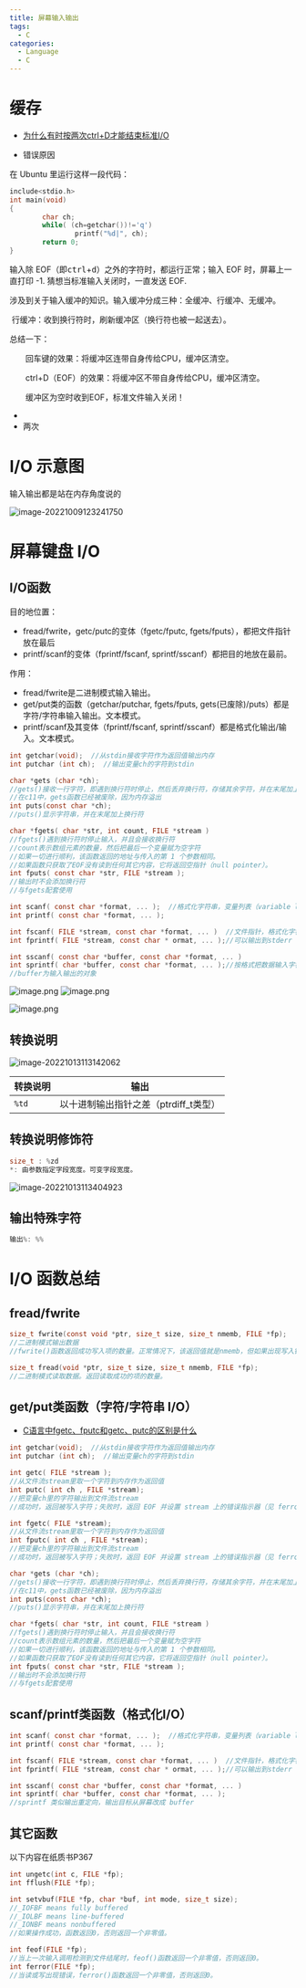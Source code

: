 ```yaml
---
title: 屏幕输入输出
tags:
  - C
categories:
  - Language
  - C
---
```

# 缓存
- [为什么有时按两次ctrl+D才能结束标准I/O](https://blog.csdn.net/weixin_43590796/article/details/107479816#commentBox)

- 错误原因

在 Ubuntu 里运行这样一段代码：

```c
include<stdio.h>
int main(void)
{
        char ch; 
        while( (ch=getchar())!='q')
                printf("%d|", ch);
        return 0;
}
```

输入除 EOF（即<kbd>ctrl</kbd>+<kbd>d</kbd>）之外的字符时，都运行正常；输入 EOF 时，屏幕上一直打印 -1. 猜想当标准输入关闭时，一直发送 EOF.

涉及到关于输入缓冲的知识。输入缓冲分成三种：全缓冲、行缓冲、无缓冲。

​		行缓冲：收到换行符时，刷新缓冲区（换行符也被一起送去）。

总结一下：

　　回车键的效果：将缓冲区连带自身传给CPU，缓冲区清空。

　　ctrl+D（EOF）的效果：将缓冲区不带自身传给CPU，缓冲区清空。

　　缓冲区为空时收到EOF，标准文件输入关闭！

- 
- 两次

# I/O 示意图

输入输出都是站在内存角度说的

![image-20221009123241750](https://illyber-images.oss-cn-chengdu.aliyuncs.com/202301281527063.png)



# 屏幕键盘 I/O
## I/O函数

目的地位置：
- fread/fwrite，getc/putc的变体（fgetc/fputc, fgets/fputs），都把文件指针放在最后
- printf/scanf的变体（fprintf/fscanf, sprintf/sscanf）都把目的地放在最前。

作用：
- fread/fwrite是二进制模式输入输出。
- get/put类的函数（getchar/putchar, fgets/fputs, gets(已废除)/puts）都是字符/字符串输入输出。文本模式。
- printf/scanf及其变体（fprintf/fscanf, sprintf/sscanf）都是格式化输出/输入。文本模式。
```c
int getchar(void);  //从stdin接收字符作为返回值输出内存
int putchar (int ch);  //输出变量ch的字符到stdin

char *gets (char *ch);
//gets()接收一行字符，即遇到换行符时停止，然后丢弃换行符，存储其余字符，并在末尾加上空字符
//在c11中，gets函数已经被废除，因为内存溢出
int puts(const char *ch);
//puts()显示字符串，并在末尾加上换行符

char *fgets( char *str, int count, FILE *stream )
//fgets()遇到换行符时停止输入，并且会接收换行符
//count表示数组元素的数量，然后把最后一个变量赋为空字符
//如果一切进行顺利，该函数返回的地址与传入的第 1 个参数相同。
//如果函数只获取了EOF没有读到任何其它内容，它将返回空指针（null pointer）。
int fputs( const char *str, FILE *stream );
//输出时不会添加换行符
//与fgets配套使用

int scanf( const char *format, ... );  //格式化字符串，变量列表（variable list）。接收一个单词（即空白处停止输入）
int printf( const char *format, ... );

int fscanf( FILE *stream, const char *format, ... )  //文件指针，格式化字符串，变量列表
int fprintf( FILE *stream, const char * ormat, ... );//可以输出到stderr

int sscanf( const char *buffer, const char *format, ... )
int sprintf( char *buffer, const char *format, ... );//按格式把数据输入字符串（字符数组）
//buffer为输入输出的对象
```
![image.png](https://illyber-images.oss-cn-chengdu.aliyuncs.com/202308031530771.png)
![image.png](https://illyber-images.oss-cn-chengdu.aliyuncs.com/202308031532422.png)

![image.png](https://illyber-images.oss-cn-chengdu.aliyuncs.com/202308031528859.png)






## 转换说明
![image-20221013113142062](https://illyber-images.oss-cn-chengdu.aliyuncs.com/202301281527064.png)

| 转换说明 | 输出                                  |
| -------- | ------------------------------------- |
| `%td`    | 以十进制输出指针之差（ptrdiff_t类型） | 

## 转换说明修饰符

```c
size_t : %zd
*: 由参数指定字段宽度。可变字段宽度。
```

![image-20221013113404923](https://illyber-images.oss-cn-chengdu.aliyuncs.com/202301281527065.png)

## 输出特殊字符

```c
输出%: %%
```



# I/O 函数总结
## fread/fwrite

```c
size_t fwrite(const void *ptr, size_t size, size_t nmemb, FILE *fp);
//二进制模式输出数据
//fwrite()函数返回成功写入项的数量。正常情况下，该返回值就是nmemb，但如果出现写入错误，返回值会比nmemb小。

size_t fread(void *ptr, size_t size, size_t nmemb, FILE *fp);
//二进制模式读取数据。返回读取成功的项的数量。
```

## get/put类函数（字符/字符串 I/O）

- [C语言中fgetc、fputc和getc、putc的区别是什么](https://www.cnblogs.com/bwangel23/p/4159414.html)

```c
int getchar(void);  //从stdin接收字符作为返回值输出内存
int putchar (int ch);  //输出变量ch的字符到stdin

int getc( FILE *stream );  
//从文件流stream里取一个字符到内存作为返回值
int putc( int ch , FILE *stream);  
//把变量ch里的字符输出到文件流stream
//成功时，返回被写入字符；失败时，返回 EOF 并设置 stream 上的错误指示器（见 ferror() ）。

int fgetc( FILE *stream);
//从文件流stream里取一个字符到内存作为返回值
int fputc( int ch , FILE *stream);
//把变量ch里的字符输出到文件流stream
//成功时，返回被写入字符；失败时，返回 EOF 并设置 stream 上的错误指示器（见 ferror() ）。

char *gets (char *ch);
//gets()接收一行字符，即遇到换行符时停止，然后丢弃换行符，存储其余字符，并在末尾加上空字符
//在c11中，gets函数已经被废除，因为内存溢出
int puts(const char *ch);
//puts()显示字符串，并在末尾加上换行符

char *fgets( char *str, int count, FILE *stream )
//fgets()遇到换行符时停止输入，并且会接收换行符
//count表示数组元素的数量，然后把最后一个变量赋为空字符
//如果一切进行顺利，该函数返回的地址与传入的第 1 个参数相同。
//如果函数只获取了EOF没有读到任何其它内容，它将返回空指针（null pointer）。
int fputs( const char *str, FILE *stream );
//输出时不会添加换行符
//与fgets配套使用
```

## scanf/printf类函数（格式化I/O）

```c
int scanf( const char *format, ... );  //格式化字符串，变量列表（variable list）。接收一个单词（即空白处停止输入）
int printf( const char *format, ... );

int fscanf( FILE *stream, const char *format, ... )  //文件指针，格式化字符串，变量列表
int fprintf( FILE *stream, const char * ormat, ... );//可以输出到stderr

int sscanf( const char *buffer, const char *format, ... )
int sprintf( char *buffer, const char *format, ... );
//sprintf 类似输出重定向，输出目标从屏幕改成 buffer
```

## 其它函数

以下内容在纸质书P367

```c
int ungetc(int c, FILE *fp);
int fflush(FILE *fp);

int setvbuf(FILE *fp, char *buf, int mode, size_t size);
//_IOFBF means fully buffered
//_IOLBF means line-buffered
//_IONBF means nonbuffered
//如果操作成功，函数返回0，否则返回一个非零值。

int feof(FILE *fp);
//当上一次输入调用检测到文件结尾时，feof()函数返回一个非零值，否则返回0。
int ferror(FILE *fp);
//当读或写出现错误，ferror()函数返回一个非零值，否则返回0。
```
